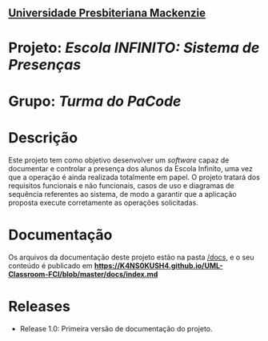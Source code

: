 <h2><a href= "https://www.mackenzie.br">Universidade Presbiteriana Mackenzie</a></h2>

# Projeto: *Escola INFINITO: Sistema de Presenças*

# Grupo: *Turma do PaCode*

# Descrição
Este projeto tem como objetivo desenvolver um *software* capaz de documentar e controlar a presença dos alunos da Escola Infinito, uma vez que a operação é ainda realizada totalmente em papel. O projeto tratará dos requisitos funcionais e não funcionais, casos de uso e diagramas de sequência referentes ao sistema, de modo a garantir que a aplicação proposta execute corretamente as operações solicitadas.

# Documentação
Os arquivos da documentação deste projeto estão na pasta [/docs](/docs), e o seu conteúdo é publicado em **https://K4NS0KUSH4.github.io/UML-Classroom-FCI/blob/master/docs/index.md**



# Releases
- Release 1.0: Primeira versão de documentação do projeto.
